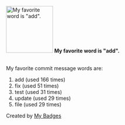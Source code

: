 <img src="https://my-badges.github.io/my-badges/favorite-word.png" alt="My favorite word is &quot;add&quot;." title="My favorite word is &quot;add&quot;." width="128">
<strong>My favorite word is &quot;add&quot;.</strong>
<br><br>

My favorite commit message words are:

1. add (used 166 times)
2. fix (used 51 times)
3. test (used 31 times)
4. update (used 29 times)
5. file (used 29 times)


Created by <a href="https://github.com/my-badges/my-badges">My Badges</a>